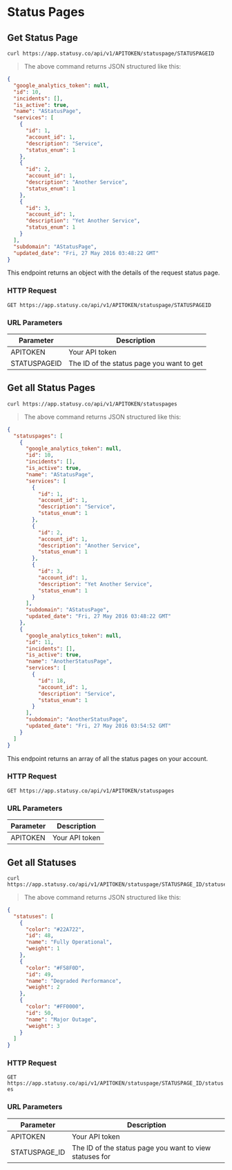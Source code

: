 # Status Pages

## Get Status Page

```
curl https://app.statusy.co/api/v1/APITOKEN/statuspage/STATUSPAGEID
```

> The above command returns JSON structured like this:

```json
{
  "google_analytics_token": null,
  "id": 10,
  "incidents": [],
  "is_active": true,
  "name": "AStatusPage",
  "services": [
    {
      "id": 1,
      "account_id": 1,
      "description": "Service",
      "status_enum": 1
    },
    {
      "id": 2,
      "account_id": 1,
      "description": "Another Service",
      "status_enum": 1
    },
    {
      "id": 3,
      "account_id": 1,
      "description": "Yet Another Service",
      "status_enum": 1
    }
  ],
  "subdomain": "AStatusPage",
  "updated_date": "Fri, 27 May 2016 03:48:22 GMT"
}
```

This endpoint returns an object with the details of the request status page.

### HTTP Request

`GET https://app.statusy.co/api/v1/APITOKEN/statuspage/STATUSPAGEID`

### URL Parameters

Parameter | Description
--------- | -----------
APITOKEN | Your API token
STATUSPAGEID | The ID of the status page you want to get

## Get all Status Pages

```
curl https://app.statusy.co/api/v1/APITOKEN/statuspages
```

> The above command returns JSON structured like this:

```json
{
  "statuspages": [
    {
      "google_analytics_token": null,
      "id": 10,
      "incidents": [],
      "is_active": true,
      "name": "AStatusPage",
      "services": [
        {
          "id": 1,
          "account_id": 1,
          "description": "Service",
          "status_enum": 1
        },
        {
          "id": 2,
          "account_id": 1,
          "description": "Another Service",
          "status_enum": 1
        },
        {
          "id": 3,
          "account_id": 1,
          "description": "Yet Another Service",
          "status_enum": 1
        }
      ],
      "subdomain": "AStatusPage",
      "updated_date": "Fri, 27 May 2016 03:48:22 GMT"
    },
    {
      "google_analytics_token": null,
      "id": 11,
      "incidents": [],
      "is_active": true,
      "name": "AnotherStatusPage",
      "services": [
        {
          "id": 18,
          "account_id": 1,
          "description": "Service",
          "status_enum": 1
        }
      ],
      "subdomain": "AnotherStatusPage",
      "updated_date": "Fri, 27 May 2016 03:54:52 GMT"
    }
  ]
}
```

This endpoint returns an array of all the status pages on your account.

### HTTP Request

`GET https://app.statusy.co/api/v1/APITOKEN/statuspages`

### URL Parameters

Parameter | Description
--------- | -----------
APITOKEN | Your API token

## Get all Statuses

```
curl https://app.statusy.co/api/v1/APITOKEN/statuspage/STATUSPAGE_ID/statuses
```

> The above command returns JSON structured like this:

```json
{
  "statuses": [
    {
      "color": "#22A722",
      "id": 48,
      "name": "Fully Operational",
      "weight": 1
    },
    {
      "color": "#F58F0D",
      "id": 49,
      "name": "Degraded Performance",
      "weight": 2
    },
    {
      "color": "#FF0000",
      "id": 50,
      "name": "Major Outage",
      "weight": 3
    }
  ]
}
```

### HTTP Request

`GET https://app.statusy.co/api/v1/APITOKEN/statuspage/STATUSPAGE_ID/statuses`

### URL Parameters

Parameter | Description
--------- | -----------
APITOKEN | Your API token
STATUSPAGE_ID | The ID of the status page you want to view statuses for
